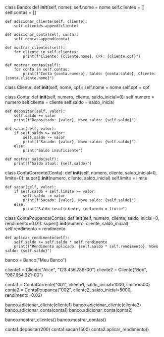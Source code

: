 class Banco:
    def __init__(self, nome):
        self.nome = nome
        self.clientes = []
        self.contas = []

    def adicionar_cliente(self, cliente):
        self.clientes.append(cliente)

    def adicionar_conta(self, conta):
        self.contas.append(conta)

    def mostrar_clientes(self):
        for cliente in self.clientes:
            print(f"Cliente: {cliente.nome}, CPF: {cliente.cpf}")

    def mostrar_contas(self):
        for conta in self.contas:
            print(f"Conta {conta.numero}, Saldo: {conta.saldo}, Cliente: {conta.cliente.nome}")


class Cliente:
    def __init__(self, nome, cpf):
        self.nome = nome
        self.cpf = cpf


class Conta:
    def __init__(self, numero, cliente, saldo_inicial=0):
        self.numero = numero
        self.cliente = cliente
        self.saldo = saldo_inicial

    def depositar(self, valor):
        self.saldo += valor
        print(f"Depositado: {valor}, Novo saldo: {self.saldo}")

    def sacar(self, valor):
        if self.saldo >= valor:
            self.saldo -= valor
            print(f"Sacado: {valor}, Novo saldo: {self.saldo}")
        else:
            print("Saldo insuficiente")

    def mostrar_saldo(self):
        print(f"Saldo atual: {self.saldo}")


class ContaCorrente(Conta):
    def __init__(self, numero, cliente, saldo_inicial=0, limite=0):
        super().__init__(numero, cliente, saldo_inicial)
        self.limite = limite

    def sacar(self, valor):
        if self.saldo + self.limite >= valor:
            self.saldo -= valor
            print(f"Sacado: {valor}, Novo saldo: {self.saldo}")
        else:
            print("Saldo insuficiente, incluindo o limite")


class ContaPoupanca(Conta):
    def __init__(self, numero, cliente, saldo_inicial=0, rendimento=0.01):
        super().__init__(numero, cliente, saldo_inicial)
        self.rendimento = rendimento

    def aplicar_rendimento(self):
        self.saldo += self.saldo * self.rendimento
        print(f"Rendimento aplicado: {self.saldo * self.rendimento}, Novo saldo: {self.saldo}")


banco = Banco("Meu Banco")

cliente1 = Cliente("Alice", "123.456.789-00")
cliente2 = Cliente("Bob", "987.654.321-00")

conta1 = ContaCorrente("001", cliente1, saldo_inicial=1000, limite=500)
conta2 = ContaPoupanca("002", cliente2, saldo_inicial=5000, rendimento=0.02)

banco.adicionar_cliente(cliente1)
banco.adicionar_cliente(cliente2)
banco.adicionar_conta(conta1)
banco.adicionar_conta(conta2)

banco.mostrar_clientes()
banco.mostrar_contas()

conta1.depositar(200)
conta1.sacar(1500)
conta2.aplicar_rendimento()
